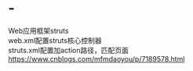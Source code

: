 # -
Web应用框架struts<br/>
web.xml配置struts核心控制器<br/>
struts.xml配置<action>加action路径，<result>匹配页面<br/>
https://www.cnblogs.com/mfmdaoyou/p/7189578.html

